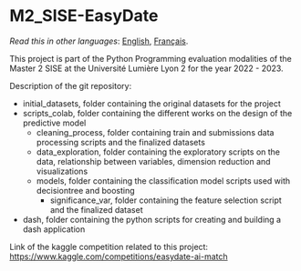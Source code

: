 # M2_SISE-EasyDate

_Read this in other languages_: [English](https://github.com/Skarbkit/M2_SISE-EasyDate/blob/master/README.en.md), [Français](https://github.com/Skarbkit/M2_SISE-EasyDate/blob/master/README.fr.md).

This project is part of the Python Programming evaluation modalities of the Master 2 SISE at the Université Lumière Lyon 2 for the year 2022 - 2023.

Description of the git repository:
  - initial_datasets, folder containing the original datasets for the project
  - scripts_colab, folder containing the different works on the design of the predictive model
    - cleaning_process, folder containing train and submissions data processing scripts and the finalized datasets
    - data_exploration, folder containing the exploratory scripts on the data, relationship between variables, dimension reduction and visualizations
    - models, folder containing the classification model scripts used with decisiontree and boosting
      - significance_var, folder containing the feature selection script and the finalized dataset
  - dash, folder containing the python scripts for creating and building a dash application

Link of the kaggle competition related to this project: https://www.kaggle.com/competitions/easydate-ai-match
